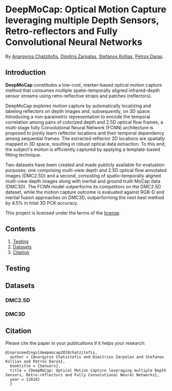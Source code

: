 # DeepMoCap: Optical Motion Capture leveraging multiple Depth Sensors, Retro-reflectors and Fully Convolutional Neural Networks
By [Anargyros Chatzitofis](https://www.iti.gr/iti/people/Anargyros_Chatzitofis.html), [Dimitris Zarpalas](https://www.iti.gr/iti/people/Dimitrios_Zarpalas.html), [Stefanos Kollias](https://www.ece.ntua.gr/gr/staff/15), [Petros Daras](https://www.iti.gr/iti/people/Petros_Daras.html).

## Introduction
**DeepMoCap** constitutes a low-cost, marker-based optical motion capture method that consumes multiple spatio-temporally aligned infrared-depth sensor streams using retro-reflective straps and patches (reflectors). 

DeepMoCap explores motion capture by automatically localizing and labeling reflectors on depth images and, subsequently, on 3D space. Introducing a non-parametric representation to encode the temporal correlation among pairs of colorized depth and 2.5D optical flow frames, a multi-stage fully Convolutional Neural Network (FCNN) architecture is proposed to jointly learn reflector locations and their temporal dependency among sequential frames. The extracted reflector 2D locations are spatially mapped in 3D space, resulting in robust optical data extraction. To this end, the subject's motion is efficiently captured by applying a template-based fitting technique. 

Two datasets have been created and made publicly available for evaluation purposes; one comprising multi-view depth and 2.5D optical flow annotated images (DMC2.5D) and a second, consisting of spatio-temporally aligned multi-view depth images along with inertial and ground truth MoCap data (DMC3D). The FCNN model outperforms its competitors on the DMC2.5D dataset, while the motion capture outcome is evaluated against RGB-D and inertial fusion approaches on DMC3D, outperforming the next best method by 4.5% in total 3D PCK accuracy.

<!-- <p align="left">
<img src="https://github.com/ZheC/Multi-Person-Pose-Estimation/blob/master/readme/dance.gif", width="720">
</p>

<p align="left">
<img src="https://github.com/ZheC/Multi-Person-Pose-Estimation/blob/master/readme/shake.gif", width="720">
</p> -->

This project is licensed under the terms of the [license](LICENSE).



## Contents
1. [Testing](#testing)
2. [Datasets](#datasets)
3. [Citation](#citation)

## Testing



<!-- 
### C++ (realtime version, for demo purpose)
- Please use [OpenPose](https://github.com/CMU-Perceptual-Computing-Lab/openpose), now it can run in CPU/ GPU and windows /Ubuntu.
- Three input options: images, video, webcam

### Matlab (slower, for COCO evaluation)
- Compatible with general [Caffe](http://caffe.berkeleyvision.org/). Compile matcaffe. 
- Run `cd testing; get_model.sh` to retrieve our latest MSCOCO model from our web server.
- Change the caffepath in the `config.m` and run `demo.m` for an example usage.

### Python
- `cd testing/python`
- `ipython notebook`
- Open `demo.ipynb` and execute the code

## Training

### Network Architecture
![Teaser?](https://github.com/ZheC/Multi-Person-Pose-Estimation/blob/master/readme/arch.png)

### Training Steps 
- Run `cd training; bash getData.sh` to obtain the COCO images in `dataset/COCO/images/`, keypoints annotations in `dataset/COCO/annotations/` and [COCO official toolbox](https://github.com/pdollar/coco) in `dataset/COCO/coco/`. 
- Run `getANNO.m` in matlab to convert the annotation format from json to mat in `dataset/COCO/mat/`.
- Run `genCOCOMask.m` in matlab to obatin the mask images for unlabeled person. You can use 'parfor' in matlab to speed up the code.
- Run `genJSON('COCO')` to generate a json file in `dataset/COCO/json/` folder. The json files contain raw informations needed for training.
- Run `python genLMDB.py` to generate your LMDB. (You can also download our LMDB for the COCO dataset (189GB file) by: `bash get_lmdb.sh`)
- Download our modified caffe: [caffe_train](https://github.com/CMU-Perceptual-Computing-Lab/caffe_train). Compile pycaffe. It will be merged with caffe_rtpose (for testing) soon.
- Run `python setLayers.py --exp 1` to generate the prototxt and shell file for training.
- Download [VGG-19 model](https://gist.github.com/ksimonyan/3785162f95cd2d5fee77), we use it to initialize the first 10 layers for training.
- Run `bash train_pose.sh 0,1` (generated by setLayers.py) to start the training with two gpus.  -->

## Datasets

### DMC2.5D

### DMC3D

## Citation
Please cite the paper in your publications if it helps your research:    
    
    @inproceedings{deepmocap2018chatzitofis,
      author = {Anargyros Chatzitofis and Dimitrios Zarpalas and Stefanos Kollias and Petros Daras},
      booktitle = {Sensors},
      title = {DeepMoCap: Optical Motion Capture leveraging multiple Depth Sensors, Retro-reflectors and Fully Convolutional Neural Networks},
      year = {2018}
      }
	  
